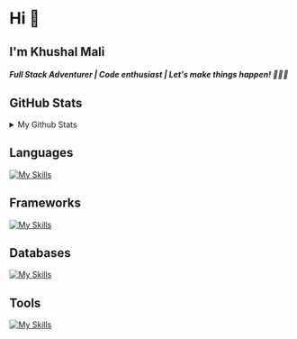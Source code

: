 
<h1>Hi 👋</h1>
<h2>I'm Khushal Mali</h2>

<h4 ><i>Full Stack Adventurer | Code enthusiast | Let's make things happen! 🚀👨‍💻</i>
</h4>

<h2>GitHub Stats</h2>
<details>
<summary> 
My Github Stats
</summary>

![Khushal's Github Stats](https://github-readme-stats.vercel.app/api?username=khushal8448&show_icons=true&hide_title=true&count_private=true&theme=dark)

</details>

<h2>Languages</h2>

[![My Skills](https://skillicons.dev/icons?i=ts,js)](https://skillicons.dev)

<h2>Frameworks</h2>
  
[![My Skills](https://skillicons.dev/icons?i=express,react,nextjs,tailwindcss)](https://skillicons.dev)

<h2>Databases</h2>
  
[![My Skills](https://skillicons.dev/icons?i=postgres,redis,mongo)](https://skillicons.dev)

<h2>Tools</h2>
 
[![My Skills](https://skillicons.dev/icons?i=git,docker,vscode,figma,prisma)](https://skillicons.dev)
